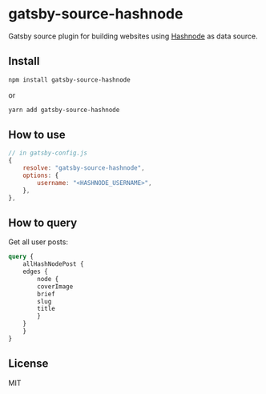 # gatsby-source-hashnode

Gatsby source plugin for building websites using [Hashnode](https://hashnode.com/) as data source.

## Install

```bash
npm install gatsby-source-hashnode
```

or 

```bash
yarn add gatsby-source-hashnode
```

## How to use

```javascript
// in gatsby-config.js
{
    resolve: "gatsby-source-hashnode",
    options: {
        username: "<HASHNODE_USERNAME>",
    },
},
```

## How to query

Get all user posts:

```graphql
query {
    allHashNodePost {
    edges {
        node {
        coverImage
        brief
        slug
        title
        }
    }
    }
}
```

## License
MIT